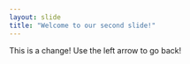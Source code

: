 ```yaml
---
layout: slide
title: "Welcome to our second slide!"
---
```

This is a change!
Use the left arrow to go back!
